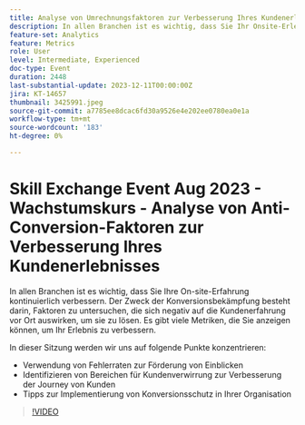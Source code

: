 ```yaml
---
title: Analyse von Umrechnungsfaktoren zur Verbesserung Ihres Kundenerlebnisses
description: In allen Branchen ist es wichtig, dass Sie Ihr Onsite-Erlebnis kontinuierlich verbessern. Der Zweck der Konversionsbekämpfung besteht darin, Faktoren zu untersuchen, die sich negativ auf die Kundenerfahrung vor Ort auswirken, um sie zu lösen. Es gibt viele Metriken, die Sie anzeigen können, um Ihr Erlebnis zu verbessern. In dieser Sitzung werden wir uns auf folgende Punkte konzentrieren:- Verwendung von Fehlerraten zur Förderung von Einblicken - Ermitteln von Bereichen für Kundenverwirrung zur Verbesserung der Journey von Kunden - Tipps zur Implementierung von Anti-Konversion-Maßnahmen in Ihrem Unternehmen
feature-set: Analytics
feature: Metrics
role: User
level: Intermediate, Experienced
doc-type: Event
duration: 2448
last-substantial-update: 2023-12-11T00:00:00Z
jira: KT-14657
thumbnail: 3425991.jpeg
source-git-commit: a7785ee8dcac6fd30a9526e4e202ee0780ea0e1a
workflow-type: tm+mt
source-wordcount: '183'
ht-degree: 0%

---
```



# Skill Exchange Event Aug 2023 - Wachstumskurs - Analyse von Anti-Conversion-Faktoren zur Verbesserung Ihres Kundenerlebnisses

In allen Branchen ist es wichtig, dass Sie Ihre On-site-Erfahrung kontinuierlich verbessern. Der Zweck der Konversionsbekämpfung besteht darin, Faktoren zu untersuchen, die sich negativ auf die Kundenerfahrung vor Ort auswirken, um sie zu lösen. Es gibt viele Metriken, die Sie anzeigen können, um Ihr Erlebnis zu verbessern.

In dieser Sitzung werden wir uns auf folgende Punkte konzentrieren:

* Verwendung von Fehlerraten zur Förderung von Einblicken
* Identifizieren von Bereichen für Kundenverwirrung zur Verbesserung der Journey von Kunden
* Tipps zur Implementierung von Konversionsschutz in Ihrer Organisation

>[!VIDEO](https://video.tv.adobe.com/v/3425991/?learn=on)
